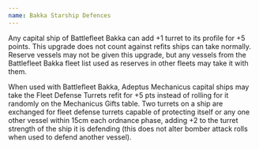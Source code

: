 ```yaml
---
name: Bakka Starship Defences
---
```

Any capital ship of Battlefleet Bakka can add +1 turret to its profile for +5 points. This upgrade does not count against refits ships can take normally. Reserve vessels may not be given this upgrade, but any vessels from the Battlefleet Bakka fleet list used as reserves in other fleets may take it with them.

When used with Battlefleet Bakka, Adeptus Mechanicus capital ships may take the Fleet Defense Turrets refit for +5 pts instead of rolling for it randomly on the Mechanicus Gifts table. Two turrets on a ship are exchanged for fleet defense turrets capable of protecting itself or any one other vessel within 15cm each ordnance phase, adding +2 to the turret strength of the ship it is defending (this does not alter bomber attack rolls when used to defend another vessel).